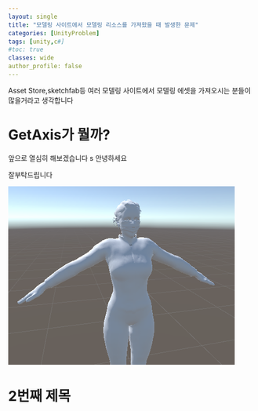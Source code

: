 ```yaml
---
layout: single
title: "모델링 사이트에서 모델링 리소스를 가져왔을 때 발생한 문제"
categories: [UnityProblem]
tags: [unity,c#]
#toc: true
classes: wide
author_profile: false
---
```

Asset Store,sketchfab등 여러 모델링 사이트에서 모델링 에셋을 가져오시는 분들이 많을거라고 생각합니다

# GetAxis가 뭘까?
앞으로 열심히 해보겠습니다
s
안녕하세요

잘부탁드립니다  

![woman](../images/2022-11-17-first/woman-1669197353470-5.png)

# 2번째 제목


